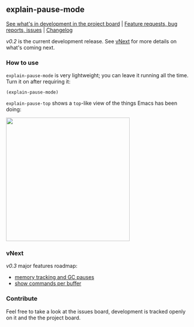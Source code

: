 ## explain-pause-mode
[See what's in development in the project board](https://github.com/lastquestion/explain-pause-mode/projects/1) | 
[Feature requests, bug reports, issues](https://github.com/lastquestion/explain-pause-mode/issues) |
[Changelog](https://github.com/lastquestion/explain-pause-mode/blob/master/CHANGELOG.md)

*v0.2* is the current development release. See [vNext](#vnext) for more details on what's coming next.

### How to use
`explain-pause-mode` is very lightweight; you can leave it running all the time. Turn it on after requiring it:
```elisp
(explain-pause-mode)
```

`explain-pause-top` shows a `top`-like view of the things Emacs has been doing:

<img src="https://raw.githubusercontent.com/lastquestion/explain-pause-mode/master/top.gif" height="338px">

### vNext
*v0.3* major features roadmap: 
  * [memory tracking and GC pauses](https://github.com/lastquestion/explain-pause-mode/issues/27)
  * [show commands per buffer](https://github.com/lastquestion/explain-pause-mode/issues/48)


### Contribute
Feel free to take a look at the issues board, development is tracked openly on it and the the project board. 
